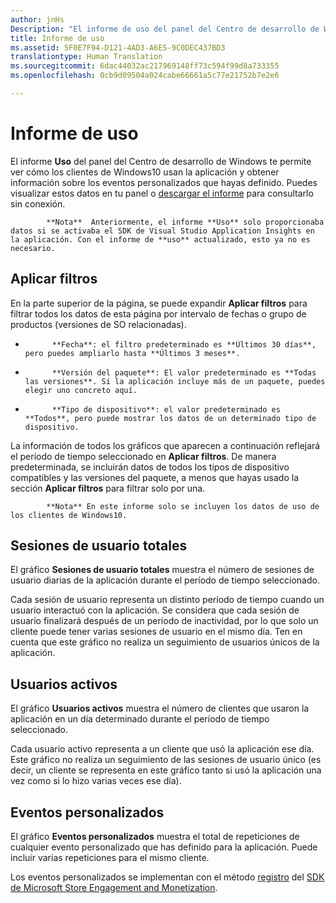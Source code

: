 ```yaml
---
author: jnHs
Description: "El informe de uso del panel del Centro de desarrollo de Windows te permite ver cómo usan la aplicación los clientes."
title: Informe de uso
ms.assetid: 5F0E7F94-D121-4AD3-A6E5-9C0DEC437BD3
translationtype: Human Translation
ms.sourcegitcommit: 6dac44032ac217969148ff73c594f99d8a733355
ms.openlocfilehash: 0cb9d09504a024cabe66661a5c77e21752b7e2e6

---
```


# Informe de uso


El informe **Uso** del panel del Centro de desarrollo de Windows te permite ver cómo los clientes de Windows10 usan la aplicación y obtener información sobre los eventos personalizados que hayas definido. Puedes visualizar estos datos en tu panel o [descargar el informe](download-analytic-reports.md) para consultarlo sin conexión.

> 
            **Nota**  Anteriormente, el informe **Uso** solo proporcionaba datos si se activaba el SDK de Visual Studio Application Insights en la aplicación. Con el informe de **uso** actualizado, esto ya no es necesario.

## Aplicar filtros


En la parte superior de la página, se puede expandir **Aplicar filtros** para filtrar todos los datos de esta página por intervalo de fechas o grupo de productos (versiones de SO relacionadas).

-   
            **Fecha**: el filtro predeterminado es **Últimos 30 días**, pero puedes ampliarlo hasta **Últimos 3 meses**.
-   
            **Versión del paquete**: El valor predeterminado es **Todas las versiones**. Si la aplicación incluye más de un paquete, puedes elegir uno concreto aquí.
-   
            **Tipo de dispositivo**: el valor predeterminado es **Todos**, pero puede mostrar los datos de un determinado tipo de dispositivo.

La información de todos los gráficos que aparecen a continuación reflejará el período de tiempo seleccionado en **Aplicar filtros**. De manera predeterminada, se incluirán datos de todos los tipos de dispositivo compatibles y las versiones del paquete, a menos que hayas usado la sección **Aplicar filtros** para filtrar solo por una.

> 
            **Nota** En este informe solo se incluyen los datos de uso de los clientes de Windows10.

## Sesiones de usuario totales

El gráfico **Sesiones de usuario totales** muestra el número de sesiones de usuario diarias de la aplicación durante el período de tiempo seleccionado.

Cada sesión de usuario representa un distinto período de tiempo cuando un usuario interactuó con la aplicación. Se considera que cada sesión de usuario finalizará después de un período de inactividad, por lo que solo un cliente puede tener varias sesiones de usuario en el mismo día. Ten en cuenta que este gráfico no realiza un seguimiento de usuarios únicos de la aplicación.

## Usuarios activos

El gráfico **Usuarios activos** muestra el número de clientes que usaron la aplicación en un día determinado durante el período de tiempo seleccionado.

Cada usuario activo representa a un cliente que usó la aplicación ese día. Este gráfico no realiza un seguimiento de las sesiones de usuario único (es decir, un cliente se representa en este gráfico tanto si usó la aplicación una vez como si lo hizo varias veces ese día).

## Eventos personalizados

El gráfico **Eventos personalizados** muestra el total de repeticiones de cualquier evento personalizado que has definido para la aplicación. Puede incluir varias repeticiones para el mismo cliente.

Los eventos personalizados se implementan con el método [registro](https://msdn.microsoft.com/library/windows/apps/microsoft.services.store.engagement.storeservicescustomevents.log.aspx) del [SDK de Microsoft Store Engagement and Monetization](../monetize/monetize-your-app-with-the-microsoft-store-engagement-and-monetization-sdk.md).



 







<!--HONumber=Jun16_HO5-->


